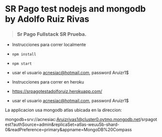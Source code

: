 # SR Pago test nodejs and mongodb by Adolfo Ruiz Rivas
> ### Sr Pago Fullstack SR Prueba.


- Instrucciones para correr localmente

- `npm install` 
- `npm start`
- usar el usuario acnesiac@hotmail.com, password Aruizr1$

- Instrucciones para correr en heroku

- https://srpagotestadolforuiz.herokuapp.com/
- usar el usuario acnesiac@hotmail.com, password Aruizr1$


La applicacion usa mongodb atlas ubicada en la direccion:

mongodb+srv://acnesiac:Aruizrivas1@cluster0.oytmo.mongodb.net/srpagotest?authSource=admin&replicaSet=atlas-weuu5b-shard-0&readPreference=primary&appname=MongoDB%20Compass





